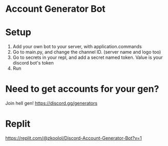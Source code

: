 # Account Generator Bot

# Setup
1. Add your own bot to your server, with application.commands
2. Go to main.py, and change the channel ID. (server name and logo too)
3. Go to secrets in your repl, and add a secret named token. Value is your discord bot's token
4. Run

# Need to get accounts for your gen?
Join hell gen!
https://discord.gg/generators

# Replit
https://replit.com/@zkoolol/Discord-Account-Generator-Bot?v=1

